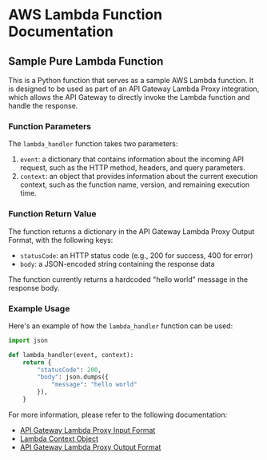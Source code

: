 
# AWS Lambda Function Documentation

## Sample Pure Lambda Function

This is a Python function that serves as a sample AWS Lambda function. It is designed to be used as part of an API Gateway Lambda Proxy integration, which allows the API Gateway to directly invoke the Lambda function and handle the response.

### Function Parameters

The `lambda_handler` function takes two parameters:

1. `event`: a dictionary that contains information about the incoming API request, such as the HTTP method, headers, and query parameters.
2. `context`: an object that provides information about the current execution context, such as the function name, version, and remaining execution time.

### Function Return Value

The function returns a dictionary in the API Gateway Lambda Proxy Output Format, with the following keys:

- `statusCode`: an HTTP status code (e.g., 200 for success, 400 for error)
- `body`: a JSON-encoded string containing the response data

The function currently returns a hardcoded "hello world" message in the response body.

### Example Usage

Here's an example of how the `lambda_handler` function can be used:

```python
import json

def lambda_handler(event, context):
    return {
        "statusCode": 200,
        "body": json.dumps({
            "message": "hello world"
        }),
    }
```

For more information, please refer to the following documentation:

- [API Gateway Lambda Proxy Input Format](https://docs.aws.amazon.com/apigateway/latest/developerguide/set-up-lambda-proxy-integrations.html#api-gateway-simple-proxy-for-lambda-input-format)
- [Lambda Context Object](https://docs.aws.amazon.com/lambda/latest/dg/python-context-object.html)
- [API Gateway Lambda Proxy Output Format](https://docs.aws.amazon.com/apigateway/latest/developerguide/set-up-lambda-proxy-integrations.html)
